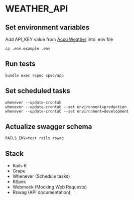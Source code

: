 # WEATHER_API

## Set environment variables
Add API_KEY value from [Accu Weather](https://developer.accuweather.com/) into .env file
```
cp .env.example .env
```

## Run tests
```
bundle exec rspec spec/app
```

## Set scheduled tasks
```
whenever --update-crontab
whenever --update-crontab --set environment=production
whenever --update-crontab --set environment=development
```

## Actualize swagger schema
```
RAILS_ENV=test rails rswag
```

## Stack
* Rails 6
* Grape
* Whenever (Schedule tasks)
* RSpec
* Webmock (Mocking Web Requests)
* Rswag (API documentation)
